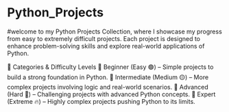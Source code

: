 # Python_Projects
#welcome to my Python Projects Collection, where I showcase my progress from easy to extremely difficult projects. Each project is designed to enhance problem-solving skills and explore real-world applications of Python.

📌 Categories & Difficulty Levels
🔹 Beginner (Easy 🟢) – Simple projects to build a strong foundation in Python.
🔹 Intermediate (Medium 🟡) – More complex projects involving logic and real-world scenarios.
🔹 Advanced (Hard 🔴) – Challenging projects with advanced Python concepts.
🔹 Expert (Extreme 🔥) – Highly complex projects pushing Python to its limits.

